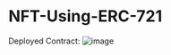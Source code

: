# NFT-Using-ERC-721

Deployed Contract:
![image](https://user-images.githubusercontent.com/90528630/215257540-84d1565d-7bc8-4c02-beeb-d6ac20f84b49.png)

